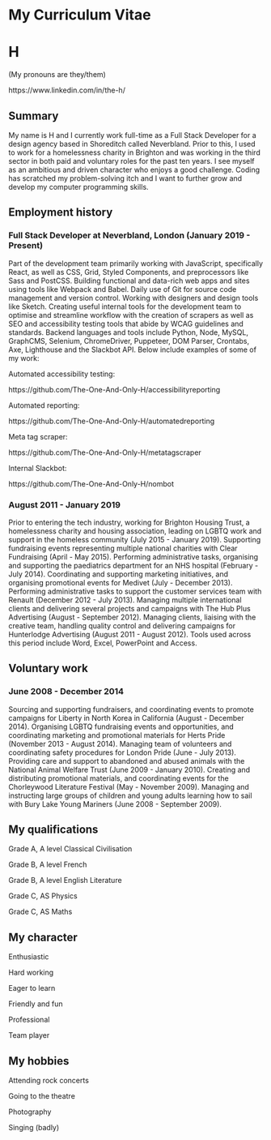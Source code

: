 # My Curriculum Vitae

<h1>H</h1>
<p>(My pronouns are they/them)</p>
<p>https://www.linkedin.com/in/the-h/</p>

<h2>Summary</h2>
<p>My name is H and I currently work full-time as a Full Stack Developer for a design agency based in Shoreditch called Neverbland. Prior to this, I used to work for a homelessness charity in Brighton and was working in the third sector in both paid and voluntary roles for the past ten years. I see myself as an ambitious and driven character who enjoys a good challenge. Coding has scratched my problem-solving itch and I want to further grow and develop my computer programming skills.</p>

<h2>Employment history</h2>	
<h3>Full Stack Developer at Neverbland, London (January 2019 - Present)</h3>
<p>Part of the development team primarily working with JavaScript, specifically React, as well as CSS, Grid, Styled Components, and  preprocessors like Sass and PostCSS. Building functional and data-rich web apps and sites using tools like Webpack and Babel. Daily use of Git for source code management and version control. Working with designers and design tools like Sketch. Creating useful internal tools for the development team to optimise and streamline workflow with the creation of scrapers as well as SEO and accessibility testing tools that abide by WCAG guidelines and standards. Backend languages and tools include Python, Node, MySQL, GraphCMS, Selenium, ChromeDriver, Puppeteer, DOM Parser, Crontabs, Axe, Lighthouse and the Slackbot API. Below include examples of some of my work:</p>

<p>Automated accessibility testing:</p>
<p>https://github.com/The-One-And-Only-H/accessibilityreporting</p>
<p>Automated reporting:</p>
<p>https://github.com/The-One-And-Only-H/automatedreporting</p>
<p>Meta tag scraper:</p>
<p>https://github.com/The-One-And-Only-H/metatagscraper</p>
<p>Internal Slackbot:</p>
<p>https://github.com/The-One-And-Only-H/nombot</p>

<h3>August 2011 - January 2019</h3>
<p>Prior to entering the tech industry, working for Brighton Housing Trust, a homelessness charity and housing association, leading on LGBTQ work and support in the homeless community (July 2015 - January 2019). Supporting fundraising events representing multiple national charities with Clear Fundraising (April - May 2015). Performing administrative tasks, organising and supporting the paediatrics department for an NHS hospital (February - July 2014). Coordinating and supporting marketing initiatives, and organising promotional events for Medivet (July - December 2013). Performing administrative tasks to support the customer services team with Renault (December 2012 - July 2013). Managing multiple international clients and delivering several projects and campaigns with The Hub Plus Advertising (August - September 2012). Managing clients, liaising with the creative team, handling quality control and delivering campaigns for Hunterlodge Advertising (August 2011 - August 2012). Tools used across this period include Word, Excel, PowerPoint and Access.</p>

<h2>Voluntary work</h2>
<h3>June 2008 - December 2014</h3>
<p>Sourcing and supporting fundraisers, and coordinating events to promote campaigns for Liberty in North Korea in California (August - December 2014). Organising LGBTQ fundraising events and opportunities, and coordinating marketing and promotional materials for Herts Pride (November 2013 - August 2014). Managing team of volunteers and coordinating safety procedures for London Pride (June - July 2013). Providing care and support to abandoned and abused animals with the National Animal Welfare Trust (June 2009 - January 2010). Creating and distributing promotional materials, and coordinating events for the Chorleywood Literature Festival (May - November 2009). Managing and instructing large groups of children and young adults learning how to sail with Bury Lake Young Mariners (June 2008 - September 2009).</p>

<h2>My qualifications</h2>
<p>Grade A, A level Classical Civilisation</p>
<p>Grade B, A level French</p>
<p>Grade B, A level English Literature</p>
<p>Grade C, AS Physics</p>
<p>Grade C, AS Maths</p>

<h2>My character</h2>
<p>Enthusiastic</p>
<p>Hard working</p>
<p>Eager to learn</p>
<p>Friendly and fun</p>
<p>Professional</p>
<p>Team player</p>

<h2>My hobbies</h2>
<p>Attending rock concerts</p>
<p>Going to the theatre</p>
<p>Photography</p>
<p>Singing (badly)</p> 

